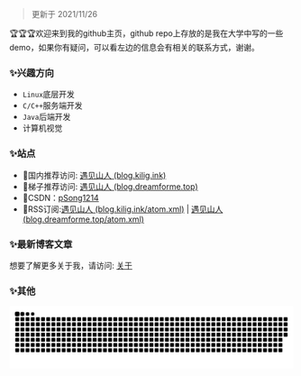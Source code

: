 > 更新于 2021/11/26

:trophy::trophy::trophy:欢迎来到我的github主页，github repo上存放的是我在大学中写的一些demo，如果你有疑问，可以看左边的信息会有相关的联系方式，谢谢。

### ✨兴趣方向

- ``Linux``底层开发
- ``C/C++``服务端开发
- ``Java``后端开发
- 计算机视觉

### ✨站点

- 🎈国内推荐访问: [遇见山人 (blog.kilig.ink)](http://blog.kilig.ink/)
- 🎈梯子推荐访问: [遇见山人 (blog.dreamforme.top)](https://blog.dreamforme.top/)
- 🎈CSDN：[pSong1214](https://blog.csdn.net/weixin_42792088)
- 🎈RSS订阅:[遇见山人 (blog.kilig.ink/atom.xml)](http://blog.kilig.ink/atom.xml) | [遇见山人 (blog.dreamforme.top/atom.xml)](https://blog.dreamforme.top/atom.xml)

### ✨最新博客文章

<!-- BLOG-POST-LIST:START -->
<!-- BLOG-POST-LIST:END -->



想要了解更多关于我，请访问: [关于](http://blog.kilig.ink/about/)

### ✨其他

![](https://raw.githubusercontent.com/1291945816/1291945816/main/assets/github-contribution-grid-snake.svg)              

